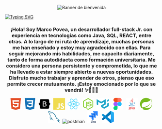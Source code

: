 <p align="center">
  <img src="https://i.imgur.com/z2S0haH.jpg" alt="Banner de bienvenida">
</p>



<a href="https://git.io/typing-svg"><img src="https://readme-typing-svg.demolab.com?font=Fira+Code&pause=1000&color=29D62D&center=true&width=1050&lines=%C2%A1Hola%2C+Bienvenido+a+mi+perfil+de+github%F0%9F%91%8B%F0%9F%92%BB!;Gracias+por+su+tiempo+%3A)" alt="Typing SVG" /></a>
<h3 align="center">
    ¡Hola! Soy Marco Povea, un desarrollador full-stack Jr. con experiencia en tecnologías como Java, SQL, REACT, entre otras. A lo largo de mi ruta de aprendizaje, muchas personas me han enseñado y estoy muy agradecido con ellas. Para seguir mejorando mis habilidades, me capacito diariamente, tanto de forma autodidacta como formación universitaria. Me considero una persona persistente y comprometida, lo que me ha llevado a estar siempre abierto a nuevas oportunidades. Disfruto mucho trabajar y aprender de otros, pienso que eso permite crecer mutuamente. ¡Estoy emocionado por lo que se vendrá! ✨👋🚀😎
</h3>
<div align="center">
    <img src="https://github.com/devicons/devicon/blob/master/icons/html5/html5-plain.svg" title="html5" alt="html5" width="40px" height="40px" />&nbsp;
    <img src="https://github.com/devicons/devicon/blob/master/icons/css3/css3-plain.svg" title="css3" alt="css3" width="40px" height="40px" />&nbsp;
    <img src="https://github.com/devicons/devicon/blob/master/icons/bootstrap/bootstrap-plain.svg" title="bootstrap" alt="bootstrap" width="40px" height="40px" />&nbsp;
    <img src="https://github.com/devicons/devicon/blob/master/icons/javascript/javascript-plain.svg" title="javascript" alt="javascript" width="40px" height="40px" />&nbsp;
    <img src="https://github.com/devicons/devicon/blob/master/icons/react/react-original.svg" title="react" alt="react" width="40px" height="40px" />&nbsp;
    <img src="https://github.com/devicons/devicon/blob/master/icons/nodejs/nodejs-plain.svg" title="nodejs" alt="nodejs" width="40px" height="40px" />&nbsp;
    <img src="https://github.com/devicons/devicon/blob/master/icons/materialui/materialui-plain.svg" title="mui" alt="mui" width="40px" height="40px" />&nbsp;
    <img src="https://github.com/devicons/devicon/blob/master/icons/figma/figma-original.svg" title="figma" alt="figma" width="40px" height="40px" />&nbsp;
    <img src="https://github.com/devicons/devicon/blob/master/icons/java/java-original-wordmark.svg" title="java" alt="java" width="40px" height="40px" />&nbsp;
    <img src="https://github.com/devicons/devicon/blob/master/icons/spring/spring-original.svg" title="spring" alt="spring" width="40px" height="40px" />&nbsp;
    <img src="https://github.com/devicons/devicon/blob/master/icons/mysql/mysql-plain.svg" title="mysql" alt="mysql" width="40px" height="40px" />&nbsp;
    <img src="https://github.com/kilianpaquier/devicon/blob/df98428ff8c87f28e1c8901c89824b70136bb9c3/icons/postman/postman-plain.svg" title="postman" alt="postman" width="40px" height="40px" />&nbsp;
    <img src="https://github.com/devicons/devicon/blob/master/icons/jira/jira-original-wordmark.svg" title="jira" alt="jira" width="40px" height="40px" />&nbsp;
    <img src="https://github.com/devicons/devicon/blob/master/icons/vscode/vscode-original.svg" title="vscode" alt="vscode" width="40px" height="40px" />&nbsp;  
</div>

